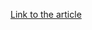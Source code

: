 [Link to the article](https://scadahacker.com/library/Documents/Cyber_Events/McAfee%20-%20Night%20Dragon%20-%20Global%20Energy%20Cyberattacks.pdf)
